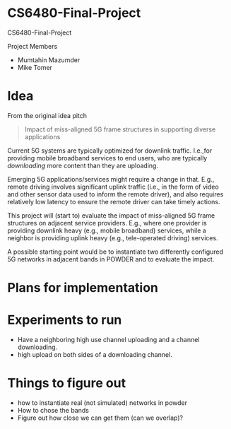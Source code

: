 # CS6480-Final-Project
CS6480-Final-Project

Project Members

* Mumtahin Mazumder
* Mike Tomer






# Idea

From the original idea pitch

>Impact of miss-aligned 5G frame structures in supporting diverse applications

Current 5G systems are typically optimized for downlink traffic. I.e.,for providing mobile broadband services to end users, who are typically *downloading* more content than they are uploading.

Emerging 5G applications/services might require a change in that. E.g., remote driving involves significant uplink traffic (i.e., in the form of video and other sensor data used to inform the remote driver), and also requires relatively low latency to ensure the remote driver can take timely actions.

This project will (start to) evaluate the impact of miss-aligned 5G frame structures on adjacent service providers. E.g.,  where one provider is providing downlink heavy (e.g., mobile broadband) services, while a neighbor is providing uplink heavy (e.g., tele-operated driving) services.

A possible starting point would be to instantiate two differently configured 5G networks in adjacent bands in POWDER and to evaluate the impact.




# Plans for implementation





# Experiments to run

* Have a neighboring high use channel uploading and a channel downloading.
* high upload on both sides of a downloading channel.


# Things to figure out

* how to instantiate real (not simulated) networks in powder
* How to chose the bands
* Figure out how close we can get them (can we overlap)?